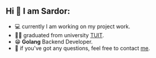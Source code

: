 ## Hi 👋 I am Sardor:

- :computer: currently I am working on my project work.
- :man_student: graduated from university [TUIT](https://tuit.uz/en/site/index/).
- :grin: **Golang** Backend Developer.
- :page_with_curl: if you've got any questions, feel free to contact [me](https://t.me/SardorMS). 

<!--
**SardorMS/SardorMS** is a ✨ _special_ ✨ repository because its `README.md` (this file) appears on your GitHub profile.

Here are some ideas to get you started:

- 🔭 I’m currently working on ...
- 🌱 I’m currently learning ...
- 👯 I’m looking to collaborate on ...
- 🤔 I’m looking for help with ...
- 💬 Ask me about ...
- 📫 How to reach me: ...
- 😄 Pronouns: ...
- ⚡ Fun fact: ...
-->
